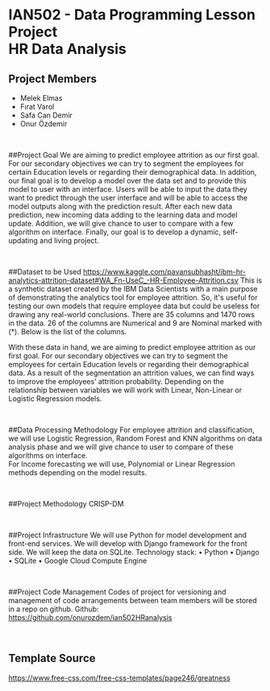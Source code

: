 # IAN502 - Data Programming Lesson Project <br> HR Data Analysis 

## Project Members
- Melek Elmas
- Fırat Varol 
- Safa Can Demir 
- Onur Özdemir

<br>

##Project Goal
We are aiming to predict employee attrition as our first goal. For our secondary objectives we can try to segment the employees for certain Education levels or regarding their demographical data.
In addition, our final goal is to develop a model over the data set and to provide this model to user with an interface. Users will be able to input the data they want to predict through the user interface and will be able to access the model outputs along with the prediction result. After each new data prediction, new incoming data adding to the learning data and model update. Addition, we will give chance to user to compare with a few algorithm on interface. 
Finally, our goal is to develop a dynamic, self-updating and living project.

<br>

##Dataset to be Used
https://www.kaggle.com/pavansubhasht/ibm-hr-analytics-attrition-dataset#WA_Fn-UseC_-HR-Employee-Attrition.csv
This is a synthetic dataset created by the IBM Data Scientists with a main purpose of demonstrating the analytics tool for employee attrition. So, it's useful for testing our own models that require employee data but could be useless for drawing any real-world conclusions.
There are 35 columns and 1470 rows in the data. 26 of the columns are Numerical and 9 are Nominal marked with (*). Below is the list of the columns. 

With these data in hand, we are aiming to predict employee attrition as our first goal. For our secondary objectives we can try to segment the employees for certain Education levels or regarding their demographical data.
As a result of the segmentation an attrition values, we can find ways to improve the employees’ attrition probability.
Depending on the relationship between variables we will work with Linear, Non-Linear or Logistic Regression models.

<br>

##Data Processing Methodology
For employee attrition and classification, we will use Logistic Regression, Random Forest and KNN algorithms on data analysis phase and we will give chance to user to compare of these algorithms on interface.  
For Income forecasting we will use, Polynomial or Linear Regression methods depending on the model results.

<br>

##Project Methodology
CRISP-DM

<br>

##Project Infrastructure
We will use Python for model development and front-end services. We will develop with Django framework for the front side. We will keep the data on SQLite. Technology stack:
•	Python
•	Django 
•	SQLite
•	Google Cloud Compute Engine

<br>

##Project Code Management
Codes of project for versioning and management of code arrangements between team members will be stored in a repo on github.
Github: https://github.com/onurozdem/ian502HRanalysis

<br>

## Template Source
https://www.free-css.com/free-css-templates/page246/greatness